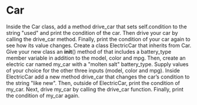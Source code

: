 # Car

Inside the Car class, add a method drive_car that sets self.condition to the string "used" and print the condition of the car. Then drive your car by calling the drive_car method. Finally, print the condition of your car again to see how its value changes. Create a class ElectricCar that inherits from Car. Give your new class an __init__() method of that includes a battery_type member variable in addition to the model, color and mpg. Then, create an electric car named my_car with a "molten salt" battery_type. Supply values of your choice for the other three inputs (model, color and mpg). Inside ElectricCar add a new method drive_car that changes the car’s condition to the string "like new". Then, outside of ElectricCar, print the condition of my_car. Next, drive my_car by calling the drive_car function. Finally, print the condition of my_car again.
